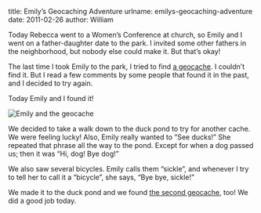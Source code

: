 title: Emily&#x02bc;s Geocaching Adventure
urlname: emilys-geocaching-adventure
date: 2011-02-26
author: William

Today Rebecca went to a Women&#x02bc;s Conference at church, so Emily and I went
on a father-daughter date to the park. I invited some other fathers in the
neighborhood, but nobody else could make it. But that&#x02bc;s okay!

The last time I took Emily to the park, I tried to find [a geocache][a]. I
couldn&#x02bc;t find it. But I read a few comments by some people that found it
in the past, and I decided to try again.

Today Emily and I found it!

<img src="{static}/images/2011-02-26-em-geocache.jpg" alt="Emily and the geocache" class="img-fluid">

We decided to take a walk down to the duck pond to try for another cache. We
were feeling lucky! Also, Emily really wanted to &ldquo;See ducks!&rdquo; She
repeated that phrase all the way to the pond. Except for when a dog passed us;
then it was &ldquo;Hi, dog! Bye dog!&rdquo;

We also saw several bicycles. Emily calls them &ldquo;sickle&rdquo;, and
whenever I try to tell her to call it a &ldquo;bicycle&rdquo;, she says,
&ldquo;Bye bye, sickle!&rdquo;

We made it to the duck pond and we found [the second geocache][b], too! We did a
good job today.

[a]: https://www.geocaching.com/geocache/GCJZZ5_smack-dab
[b]: https://www.geocaching.com/geocache/GC27YGJ_feeding-the-ducks-at-mills-pond
